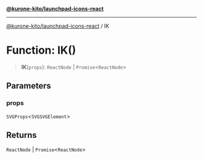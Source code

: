[**@kurone-kito/launchpad-icons-react**](../README.md)

***

[@kurone-kito/launchpad-icons-react](../globals.md) / IK

# Function: IK()

> **IK**(`props`): `ReactNode` \| `Promise`\<`ReactNode`\>

## Parameters

### props

`SVGProps`\<`SVGSVGElement`\>

## Returns

`ReactNode` \| `Promise`\<`ReactNode`\>
